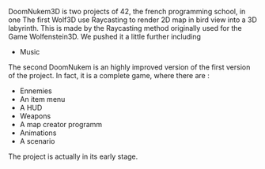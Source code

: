 DoomNukem3D is two projects of 42, the french programming school, in one
The first Wolf3D use Raycasting to render 2D map in bird view into a 3D labyrinth.
   This is made by the Raycasting method originally used for the Game Wolfenstein3D.
   We pushed it a little further including
   - Music
   
The second DoomNukem is an highly improved version of the first version of the project.
In fact, it is a complete game, where there are :
  - Ennemies
  - An item menu
  - A HUD
  - Weapons
  - A map creator programm
  - Animations
  - A scenario
  
The project is actually in its early stage.
